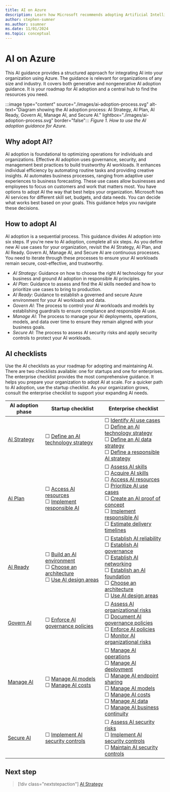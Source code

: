 ```yaml
---
title: AI on Azure
description: Learn how Microsoft recommends adopting Artificial Intelligence (AI) in your organization with the Microsoft Cloud Adoption Framework
author: stephen-sumner
ms.author: ssumner
ms.date: 11/01/2024
ms.topic: conceptual
---
```


# AI on Azure

This AI guidance provides a structured approach for integrating AI into your organization using Azure. The guidance is relevant for organizations of any size and industry. It covers both generative and nongenerative AI adoption guidance. It is your roadmap for AI adoption and a central hub to find the resources you need.

:::image type="content" source="./images/ai-adoption-process.svg" alt-text="Diagram showing the AI adoption process: AI Strategy, AI Plan, AI Ready, Govern AI, Manage AI, and Secure AI." lightbox="./images/ai-adoption-process.svg" border="false":::
*Figure 1. How to use the AI adoption guidance for Azure.*

## Why adopt AI?

AI adoption is foundational to optimizing operations for individuals and organizations. Effective AI adoption uses governance, security, and management best practices to build trustworthy AI workloads. It enhances individual efficiency by automating routine tasks and providing creative insights. AI automates business processes, ranging from adaptive user experiences to business forecasting. These use cases allow businesses and employees to focus on customers and work that matters most. You have options to adopt AI the way that best helps your organization. Microsoft has AI services for different skill set, budgets, and data needs. You can decide what works best based on your goals. This guidance helps you navigate these decisions.

## How to adopt AI

AI adoption is a sequential process. This guidance divides AI adoption into six steps. If you're new to AI adoption, complete all six steps. As you define new AI use cases for your organization, revisit the AI Strategy, AI Plan, and AI Ready. Govern AI, Manage AI, and Secure AI are continuous processes. You need to iterate through these processes to ensure your AI workloads remain secure, cost-effective, and trustworthy.

- *AI Strategy*: Guidance on how to choose the right AI technology for your business and ground AI adoption in responsible AI principles.
- *AI Plan*: Guidance to assess and find the AI skills needed and how to prioritize use cases to bring to production.
- *AI Ready*: Guidance to establish a governed and secure Azure environment for your AI workloads and data.
- *Govern AI*: The process to control your AI workloads and models by establishing guardrails to ensure compliance and responsible AI use.
- *Manage AI*: The process to manage your AI deployments, operations, models, and data over time to ensure they remain aligned with your business goals.
- *Secure AI*: The process to assess AI security risks and apply security controls to protect your AI workloads.

## AI checklists

Use the AI checklists as your roadmap for adopting and maintaining AI. There are two checklists available: one for startups and one for enterprises. The enterprise checklist provides the most comprehensive guidance. It helps you prepare your organization to adopt AI at scale. For a quicker path to AI adoption, use the startup checklist. As your organization grows, consult the enterprise checklist to support your expanding AI needs.

| AI adoption phase | Startup checklist | Enterprise checklist |
|---|---|---|
| [AI Strategy](./strategy.md) | &#9744; [Define an AI technology strategy](./strategy.md#define-an-ai-technology-strategy) | &#9744; [Identify AI use cases](./strategy.md#identify-ai-use-cases) <br> &#9744; [Define an AI technology strategy](./strategy.md#define-an-ai-technology-strategy) <br> &#9744; [Define an AI data strategy](./strategy.md#define-an-ai-data-strategy) <br> &#9744; [Define a responsible AI strategy](./strategy.md#define-a-responsible-ai-strategy) |
| [AI Plan](./plan.md) | &#9744; [Access AI resources](./plan.md#access-ai-resources) <br> &#9744; [Implement responsible AI](./plan.md#implement-responsible-ai) | &#9744; [Assess AI skills](./plan.md#assess-ai-skills) <br> &#9744; [Acquire AI skills](./plan.md#acquire-ai-skills) <br> &#9744; [Access AI resources](./plan.md#access-ai-resources) <br> &#9744; [Prioritize AI use cases](./plan.md#prioritize-ai-use-cases) <br> &#9744; [Create an AI proof of concept](./plan.md#create-an-ai-proof-of-concept) <br> &#9744; [Implement responsible AI](./plan.md#implement-responsible-ai) <br> &#9744; [Estimate delivery timelines](./plan.md#estimate-delivery-timelines) |
| [AI Ready](./ready.md) | &#9744; [Build an AI environment](./ready.md#build-an-ai-environment) <br> &#9744; [Choose an architecture](./platform/architectures.md) <br> &#9744; [Use AI design areas](./platform/resource-selection.md) | &#9744; [Establish AI reliability](./ready.md#establish-ai-reliability) <br> &#9744; [Establish AI governance](./ready.md#establish-ai-governance) <br> &#9744; [Establish AI networking](./ready.md#establish-ai-networking) <br> &#9744; [Establish an AI foundation](./ready.md#use-azure-landing-zone) <br> &#9744; [Choose an architecture](./platform/architectures.md) <br> &#9744; [Use AI design areas](./platform/resource-selection.md) |
| [Govern AI](./govern.md) | &#9744; [Enforce AI governance policies](./govern.md#enforce-ai-governance-policies) | &#9744; [Assess AI organizational risks](./govern.md#assess-ai-organizational-risks) <br> &#9744; [Document AI governance policies](./govern.md#document-ai-governance-policies) <br> &#9744; [Enforce AI policies](./govern.md#enforce-ai-governance-policies) <br> &#9744; [Monitor AI organizational risks](./govern.md#monitor-ai-organizational-risks) |
| [Manage AI](./manage.md) | &#9744; [Manage AI models](./manage.md#manage-ai-models) <br> &#9744; [Manage AI costs](./manage.md#manage-ai-costs) | &#9744; [Manage AI operations](./manage.md#manage-ai-operations) <br> &#9744; [Manage AI deployment](./manage.md#manage-ai-deployment) <br> &#9744; [Manage AI endpoint sharing](./manage.md#manage-ai-endpoint-sharing) <br> &#9744; [Manage AI models](./manage.md#manage-ai-models) <br> &#9744; [Manage AI costs](./manage.md#manage-ai-costs) <br> &#9744; [Manage AI data](./manage.md#manage-ai-data) <br> &#9744; [Manage AI business continuity](./manage.md#manage-ai-business-continuity) |
| [Secure AI](./secure.md) | &#9744; [Implement AI security controls](./secure.md#implement-ai-security-controls) | &#9744; [Assess AI security risks](./secure.md#assess-ai-security-risks) <br> &#9744; [Implement AI security controls](./secure.md#implement-ai-security-controls) <br> &#9744; [Maintain AI security controls](./secure.md#maintain-ai-security-controls) |

## Next step

> [!div class="nextstepaction"]
> [AI Strategy](strategy.md)
